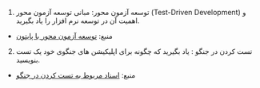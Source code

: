 1. توسعه آزمون محور: مبانی توسعه آزمون محور (Test-Driven Development) و اهمیت آن در توسعه نرم افزار را یاد بگیرید.
- منبع: [توسعه آزمون محور با پایتون](https://www.obeythetestinggoat.com/)
2. تست کردن در جنگو : یاد بگیرید که چگونه برای اپلیکیشن های جنگوی خود یک تست بنویسید.
- منبع: [اسناد مربوط به تست کردن در جنگو](https://docs.djangoproject.com/en/stable/topics/testing/)
